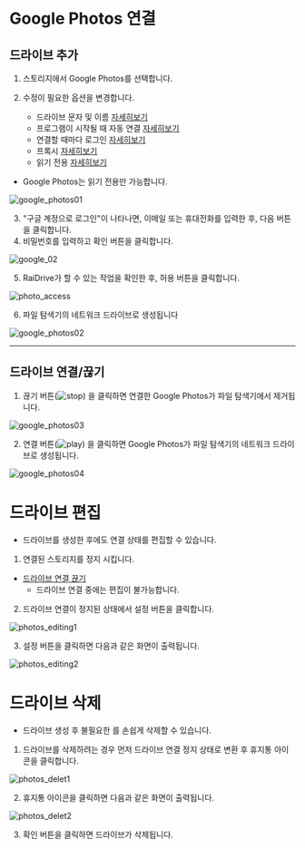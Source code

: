# Google Photos 연결

## 드라이브 추가

1. 스토리지에서 Google Photos를 선택합니다.

2. 수정이 필요한 옵션을 변경합니다.
   - 드라이브 문자 및 이름 [자세히보기](https://github.com/bin1006/test/blob/master/drive_name.md)
   - 프로그램이 시작될 때 자동 연결 [자세히보기](https://github.com/bin1006/test/blob/master/automatic.md)
   - 연결할 때마다 로그인 [자세히보기](https://github.com/bin1006/test/blob/master/connection_login.md)
   - 프록시 [자세히보기](https://github.com/bin1006/test/blob/master/proxy.md#%ED%94%84%EB%A1%9D%EC%8B%9C-%EC%82%AC%EC%9A%A9)
   - 읽기 전용 [자세히보기](https://github.com/bin1006/test/blob/master/read.md)

- Google Photos는 읽기 전용만 가능합니다.

![google_photos01](/google_photos01.PNG?raw=true)


3. "구글 계정으로 로그인"이 나타나면, 이메일 또는 휴대전화를 입력한 후, 다음 버튼을 클릭합니다.
4. 비밀번호를 입력하고 확인 버튼을 클릭합니다.

![google_02](/google_02.PNG?raw=true)

5. RaiDrive가 할 수 있는 작업을 확인한 후, 허용 버튼을 클릭합니다.

![photo_access](/photo_access.PNG?raw=true)

6. 파일 탐색기의 네트워크 드라이브로 생성됩니다

![google_photos02](/google_photos02.PNG?raw=true)


---

## 드라이브 연결/끊기

1. 끊기 버튼(![stop](/stop_icon1.png?raw=true)) 을 클릭하면 연결한 Google Photos가 파일 탐색기에서 제거됩니다.

![google_photos03](/google_photos03.PNG?raw=true)

2. 연결 버튼(![play](/play.png?raw=true)) 을 클릭하면 Google Photos가 파일 탐색기의 네트워크 드라이브로 생성됩니다.

![google_photos04](/google_photos04.PNG?raw=true)



# 드라이브 편집

- 드라이브를 생성한 후에도 연결 상태를 편집할 수 있습니다.

1. 연결된 스토리지를 정지 시킵니다.

- [드라이브 연결 끊기](https://github.com/bin1006/test/blob/master/google_photos.md#%EB%93%9C%EB%9D%BC%EC%9D%B4%EB%B8%8C-%EC%97%B0%EA%B2%B0%EB%81%8A%EA%B8%B0)
  - 드라이브 연결 중에는 편집이 불가능합니다.
  
2. 드라이브 연결이 정지된 상태에서 설정 버튼을 클릭합니다.

![photos_editing1](/photos_editing1.png?raw=true)

3. 설정 버튼을 클릭하면 다음과 같은 화면이 출력됩니다.

![photos_editing2](/photos_editing2.PNG?raw=true)


# 드라이브 삭제


- 드라이브 생성 후 불필요한 를 손쉽게 삭제할 수 있습니다.


1. 드라이브를 삭제하려는 경우 먼저 드라이브 연결 정지 상태로 변환 후 휴지통 아이콘을 클릭합니다.

![photos_delet1](/photos_delet1.png?raw=true)

2. 휴지통 아이콘을 클릭하면 다음과 같은 화면이 출력됩니다.

![photos_delet2](/photos_delet2.PNG?raw=true)

3. 확인 버튼을 클릭하면 드라이브가 삭제됩니다.



